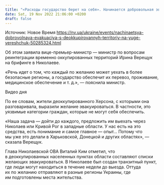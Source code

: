 ```yaml
---
title: "«Расходы государство берет на себя». Начинается добровольная эвакуация с деоккупированных территорий на юге — Верещук"
date: Sat, 19 Nov 2022 21:06:00 +0200
draft: false
---
```

Источник: Новое Время https://nv.ua/ukraine/events/nachinaetsya-dobrovolnaya-evakuaciya-s-deokkupirovannyh-territoriy-na-yuge-vereshchuk-50285324.html


Об этом заявила вице-премьер-министр — министр по вопросам реинтеграции временно оккупированных территорий Ирина Верещук на брифинге в Николаеве.

«Речь идет о том, что каждый по желанию может уехать в более безопасные регионы, а государство обеспечит их перевоз, проживание, медицинское обеспечение и т. д.», — пояснила министр.

 Видео дня   

По ее словам, жители деоккупированного Херсона, с которыми она разговаривала, выразили желание эвакуироваться. В частности, это уязвимые категории граждан, которые не могут себя обеспечить.

«Наша задача — дойти до каждого, предложить им выехать через Николаев или Кривой Рог в западные области. У нас есть на это средства, есть понимание и самое главное — опыт… Потому что мы уже это делали в Харьковской, Донецкой и других областях», — сказала Верещук.

Глава Николаевской ОВА Виталий Ким отметил, что в деоккупированных населенных пунктах области составляют списки желающих эвакуироваться. В Николаеве был создан транзитный пункт, где люди могут находиться в течение недели до выезда. Оттуда их по желанию отправляют в разные регионы Украины, где им подготовлены места жительства.
